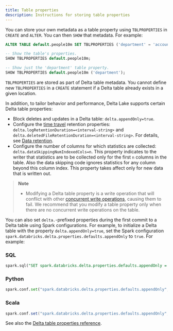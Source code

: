 ```yaml
---
title: Table properties
description: Instructions for storing table properties
---
```


You can store your own metadata as a table property using `TBLPROPERTIES` in `CREATE` and `ALTER`. You can then `SHOW` that metadata. For example:

```sql
ALTER TABLE default.people10m SET TBLPROPERTIES ('department' = 'accounting', 'delta.appendOnly' = 'true');

-- Show the table's properties.
SHOW TBLPROPERTIES default.people10m;

-- Show just the 'department' table property.
SHOW TBLPROPERTIES default.people10m ('department');
```

`TBLPROPERTIES` are stored as part of Delta table metadata. You cannot define new `TBLPROPERTIES` in a `CREATE` statement if a Delta table already exists in a given location.

In addition, to tailor behavior and performance, Delta Lake supports certain Delta table properties:

- Block deletes and updates in a Delta table: `delta.appendOnly=true`.
- Configure the [time travel](#-deltatimetravel) retention properties: `delta.logRetentionDuration=<interval-string>` and `delta.deletedFileRetentionDuration=<interval-string>`. For details, see [Data retention](#-data-retention).
- Configure the number of columns for which statistics are collected: `delta.dataSkippingNumIndexedCols=n`. This property indicates to the writer that statistics are to be collected only for the first `n` columns in the table. Also the data skipping code ignores statistics for any column beyond this column index. This property takes affect only for new data that is written out.

> **Note**
>
> - Modifying a Delta table property is a write operation that will conflict with other [concurrent write operations](concurrency-control.md), causing them to fail. We recommend that you modify a table property only when there are no concurrent write operations on the table.

You can also set `delta.`-prefixed properties during the first commit to a Delta table using Spark configurations. For example, to initialize a Delta table with the property `delta.appendOnly=true`, set the Spark configuration `spark.databricks.delta.properties.defaults.appendOnly` to `true`. For example:

### SQL

```sql
spark.sql("SET spark.databricks.delta.properties.defaults.appendOnly = true")
```

### Python

```python
spark.conf.set("spark.databricks.delta.properties.defaults.appendOnly", "true")
```

### Scala

```scala
spark.conf.set("spark.databricks.delta.properties.defaults.appendOnly", "true")
```

See also the [Delta table properties reference](table-properties.md).
